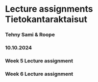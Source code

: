 # Lecture assignments Tietokantaraktaisut


### Tehny Sami & Roope
### 10.10.2024

### Week 5 Lecture assignment
### Week 6 Lecture assignment
